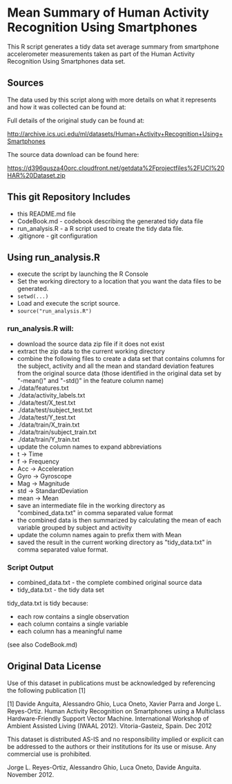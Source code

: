 # Mean Summary of Human Activity Recognition Using Smartphones

This R script generates a tidy data set average summary from smartphone accelerometer measurements taken as part of the Human Activity Recognition Using Smartphones data set.


## Sources

The data used by this script along with more details on what it represents and how it was collected can be found at:

Full details of the original study can be found at:

http://archive.ics.uci.edu/ml/datasets/Human+Activity+Recognition+Using+Smartphones

The source data download can be found here:

https://d396qusza40orc.cloudfront.net/getdata%2Fprojectfiles%2FUCI%20HAR%20Dataset.zip



## This git Repository Includes
- this README.md file
- CodeBook.md - codebook describing the generated tidy data file
- run_analysis.R - a R script used to create the tidy data file.
- .gitignore - git configuration



## Using run_analysis.R
- execute the script by launching the R Console
- Set the working directory to a location that you want the data files to be generated.
 - `setwd(...)`
- Load and execute the script source.
 - `source("run_analysis.R")`



### run_analysis.R will:
- download the source data zip file if it does not exist
- extract the zip data to the current working directory
- combine the following files to create a data set that contains columns for the subject, activity and all the mean and standard deviation features from the original source data (those identified in the original data set by "-mean()" and "-std()" in the feature column name)
 - ./data/features.txt
 - ./data/activity_labels.txt
 - ./data/test/X_test.txt
 - ./data/test/subject_test.txt
 - ./data/test/Y_test.txt
 - ./data/train/X_train.txt
 - ./data/train/subject_train.txt
 - ./data/train/Y_train.txt
- update the column names to expand abbreviations
 - t    -> Time
 - f    -> Frequency
 - Acc  -> Acceleration
 - Gyro -> Gyroscope
 - Mag  -> Magnitude
 - std  -> StandardDeviation
 - mean -> Mean
- save an intermediate file in the working directory as "combined_data.txt" in comma separated value format
- the combined data is then summarized by calculating the mean of each variable grouped by subject and activity
- update the column names again to prefix them with Mean
- saved the result in the current working directory as "tidy_data.txt" in comma separated value format.



### Script Output

- combined_data.txt   - the complete combined original source data
- tidy_data.txt       - the tidy data set

tidy_data.txt is tidy because:
- each row contains a single observation
- each column contains a single variable
- each column has a meaningful name

(see also CodeBook.md)



## Original Data License

Use of this dataset in publications must be acknowledged by referencing the following publication [1]

[1] Davide Anguita, Alessandro Ghio, Luca Oneto, Xavier Parra and Jorge L. Reyes-Ortiz. Human Activity Recognition on Smartphones using a Multiclass Hardware-Friendly Support Vector Machine. International Workshop of Ambient Assisted Living (IWAAL 2012). Vitoria-Gasteiz, Spain. Dec 2012

This dataset is distributed AS-IS and no responsibility implied or explicit can be addressed to the authors or their institutions for its use or misuse. Any commercial use is prohibited.

Jorge L. Reyes-Ortiz, Alessandro Ghio, Luca Oneto, Davide Anguita. November 2012.
